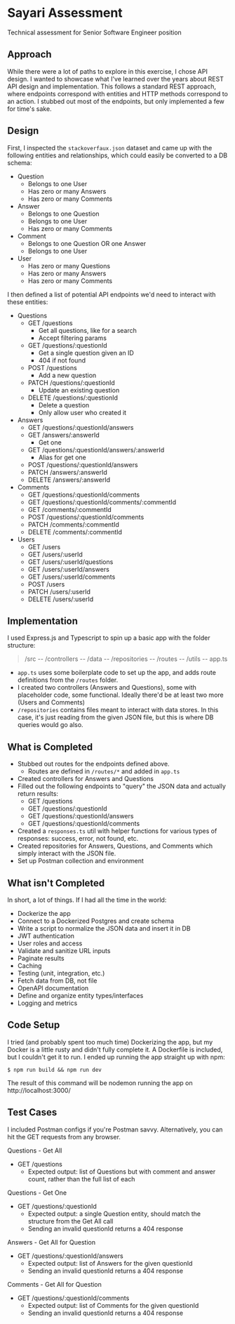 # Sayari Assessment

Technical assessment for Senior Software Engineer position

## Approach

While there were a lot of paths to explore in this exercise, I chose API design. I wanted to showcase what I've learned over the years about REST API design and implementation. This follows a standard REST approach, where endpoints correspond with entities and HTTP methods correspond to an action. I stubbed out most of the endpoints, but only implemented a few for time's sake.

## Design
First, I inspected the `stackoverfaux.json` dataset and came up with the following entities and relationships, which could easily be converted to a DB schema:
- Question
    - Belongs to one User
    - Has zero or many Answers
    - Has zero or many Comments
- Answer
    - Belongs to one Question
    - Belongs to one User
    - Has zero or many Comments
- Comment
    - Belongs to one Question OR one Answer
    - Belongs to one User
- User
    - Has zero or many Questions
    - Has zero or many Answers
    - Has zero or many Comments

I then defined a list of potential API endpoints we'd need to interact with these entities:
- Questions
    - GET /questions
        - Get all questions, like for a search
        - Accept filtering params
    - GET /questions/:questionId
        - Get a single question given an ID
        - 404 if not found
    - POST /questions
        - Add a new question
    - PATCH /questions/:questionId
        - Update an existing question
    - DELETE /questions/:questionId
        - Delete a question
        - Only allow user who created it
- Answers
    - GET /questions/:questionId/answers
    - GET /answers/:answerId
        - Get one
    - GET /questions/:questionId/answers/:answerId
        - Alias for get one
    - POST /questions/:questionId/answers
    - PATCH /answers/:answerId
    - DELETE /answers/:answerId
- Comments
    - GET /questions/:questionId/comments
    - GET /questions/:questionId/comments/:commentId
    - GET /comments/:commentId
    - POST /questions/:questionId/comments
    - PATCH /comments/:commentId
    - DELETE /comments/:commentId
- Users
    - GET /users
    - GET /users/:userId
    - GET /users/:userId/questions
    - GET /users/:userId/answers
    - GET /users/:userId/comments
    - POST /users
    - PATCH /users/:userId
    - DELETE /users/:userId

## Implementation
I used Express.js and Typescript to spin up a basic app with the folder structure:
> /src
>  -- /controllers
>  -- /data
>  -- /repositories
>  -- /routes
>  -- /utils
>  -- app.ts

* `app.ts` uses some boilerplate code to set up the app, and adds route definitions from the `/routes` folder.
* I created two controllers (Answers and Questions), some with placeholder code, some functional. Ideally there'd be at least two more (Users and Comments)
* `/repositories` contains files meant to interact with data stores. In this case, it's just reading from the given JSON file, but this is where DB queries would go also.

## What is Completed
* Stubbed out routes for the endpoints defined above.
    * Routes are defined in `/routes/*` and added in `app.ts`
* Created controllers for Answers and Questions
* Filled out the following endpoints to "query" the JSON data and actually return results:
    * GET /questions
    * GET /questions/:questionId
    * GET /questions/:questionId/answers
    * GET /questions/:questionId/comments
* Created a `responses.ts` util with helper functions for various types of responses: success, error, not found, etc.
* Created repositories for Answers, Questions, and Comments which simply interact with the JSON file.
* Set up Postman collection and environment

## What isn't Completed
In short, a lot of things. If I had all the time in the world:
* Dockerize the app
* Connect to a Dockerized Postgres and create schema
* Write a script to normalize the JSON data and insert it in DB
* JWT authentication
* User roles and access
* Validate and sanitize URL inputs
* Paginate results
* Caching
* Testing (unit, integration, etc.)
* Fetch data from DB, not file
* OpenAPI documentation
* Define and organize entity types/interfaces
* Logging and metrics

## Code Setup
I tried (and probably spent too much time) Dockerizing the app, but my Docker is a little rusty and didn't fully complete it. A Dockerfile is included, but I couldn't get it to run. I ended up running the app straight up with npm:
```
$ npm run build && npm run dev
```
The result of this command will be nodemon running the app on http://localhost:3000/

## Test Cases

I included Postman configs if you're Postman savvy. Alternatively, you can hit the GET requests from any browser.

Questions - Get All
* GET /questions
    * Expected output: list of Questions but with comment and answer count, rather than the full list of each

Questions - Get One
* GET /questions/:questionId
    * Expected output: a single Question entity, should match the structure from the Get All call
    * Sending an invalid questionId returns a 404 response

Answers - Get All for Question
* GET /questions/:questionId/answers
    * Expected output: list of Answers for the given questionId
    * Sending an invalid questionId returns a 404 response

Comments - Get All for Question
* GET /questions/:questionId/comments
    * Expected output: list of Comments for the given questionId
    * Sending an invalid questionId returns a 404 response